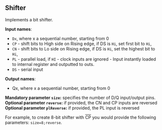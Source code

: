 ## Shifter

Implements a bit shifter.

**Input names**:

- `Dx`, where x a sequential number, starting from 0
- `CP` - shift bits to High side on Rising edge, if DS is `Hi`, set first bit to `Hi`,
- `CN` - shift bits to Lo side on Rising edge, if DS is `Hi`, set the highest bit to `Hi`,
- `PL` - parallel load, if `HI` - clock inputs are ignored - Input instantly loaded to internal register and outputted to outs.
- `DS` - serial input

**Output names**:

- Qx, where x a sequential number, starting from 0

**Mandatory parameter `size`:** specifies the number of D/Q input/output pins.  
**Optional parameter `reverse`:** if provided, the CN and CP inputs are reversed
**Optional parameter `plReverse`:** if provided, the PL input is reversed

For example, to create 8-bit shifter with <span style="text-decoration: overline;">CP</span> you would provide the following parameters: `size=8;reverse`.

